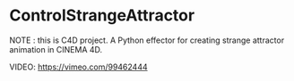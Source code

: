 ControlStrangeAttractor
=======================

NOTE :
  this is C4D project.
  A Python effector for creating strange attractor animation in CINEMA 4D.

VIDEO:
  https://vimeo.com/99462444
